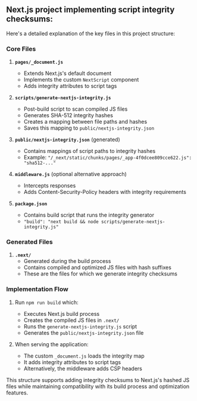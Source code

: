 ## Next.js project implementing script integrity checksums:

Here's a detailed explanation of the key files in this project structure:

### Core Files

1. **`pages/_document.js`**
   - Extends Next.js's default document
   - Implements the custom `NextScript` component
   - Adds integrity attributes to script tags

2. **`scripts/generate-nextjs-integrity.js`**
   - Post-build script to scan compiled JS files
   - Generates SHA-512 integrity hashes
   - Creates a mapping between file paths and hashes
   - Saves this mapping to `public/nextjs-integrity.json`

3. **`public/nextjs-integrity.json`** (generated)
   - Contains mappings of script paths to integrity hashes
   - Example: `"/_next/static/chunks/pages/_app-4f0dcee809cce622.js": "sha512-..."` 

4. **`middleware.js`** (optional alternative approach)
   - Intercepts responses
   - Adds Content-Security-Policy headers with integrity requirements

5. **`package.json`**
   - Contains build script that runs the integrity generator
   - `"build": "next build && node scripts/generate-nextjs-integrity.js"`

### Generated Files

1. **`.next/`**
   - Generated during the build process
   - Contains compiled and optimized JS files with hash suffixes
   - These are the files for which we generate integrity checksums

### Implementation Flow

1. Run `npm run build` which:
   - Executes Next.js build process
   - Creates the compiled JS files in `.next/`
   - Runs the `generate-nextjs-integrity.js` script
   - Generates the `public/nextjs-integrity.json` file

2. When serving the application:
   - The custom `_document.js` loads the integrity map
   - It adds integrity attributes to script tags
   - Alternatively, the middleware adds CSP headers

This structure supports adding integrity checksums to Next.js's hashed JS files while maintaining compatibility with its build process and optimization features.
